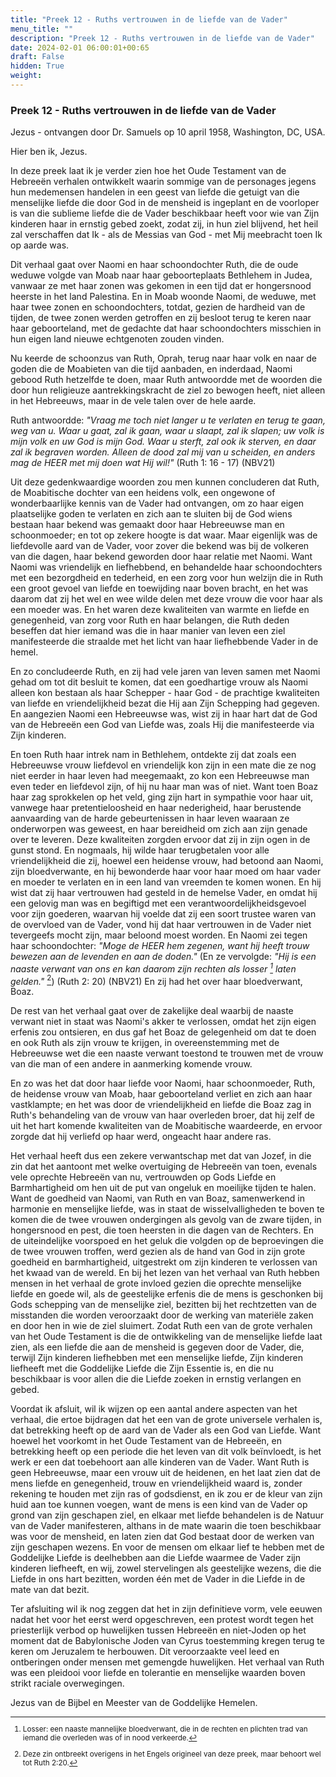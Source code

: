 ```yaml
---
title: "Preek 12 - Ruths vertrouwen in de liefde van de Vader"
menu_title: ""
description: "Preek 12 - Ruths vertrouwen in de liefde van de Vader"
date: 2024-02-01 06:00:01+00:65
draft: False
hidden: True
weight:
---
```

### Preek 12 - Ruths vertrouwen in de liefde van de Vader

Jezus - ontvangen door Dr. Samuels op 10 april 1958, Washington, DC, USA.

Hier ben ik, Jezus.

In deze preek laat ik je verder zien hoe het Oude Testament van de Hebreeën verhalen ontwikkelt waarin sommige van de personages jegens hun medemensen handelen in een geest van liefde die getuigt van die menselijke liefde die door God in de mensheid is ingeplant en de voorloper is van die sublieme liefde die de Vader beschikbaar heeft voor wie van Zijn kinderen haar in ernstig gebed zoekt, zodat zij, in hun ziel blijvend, het heil zal verschaffen dat Ik - als de Messias van God - met Mij meebracht toen Ik op aarde was.

Dit verhaal gaat over Naomi en haar schoondochter Ruth, die de oude weduwe volgde van Moab naar haar geboorteplaats Bethlehem in Judea, vanwaar ze met haar zonen was gekomen in een tijd dat er hongersnood heerste in het land Palestina. En in Moab woonde Naomi, de weduwe, met haar twee zonen en schoondochters, totdat, gezien de hardheid van de tijden, de twee zonen werden getroffen en zij besloot terug te keren naar haar geboorteland, met de gedachte dat haar schoondochters misschien in hun eigen land nieuwe echtgenoten zouden vinden.

Nu keerde de schoonzus van Ruth, Oprah, terug naar haar volk en naar de goden die de Moabieten van die tijd aanbaden, en inderdaad, Naomi gebood Ruth hetzelfde te doen, maar Ruth antwoordde met de woorden die door hun religieuze aantrekkingskracht de ziel zo bewogen heeft, niet alleen in het Hebreeuws, maar in de vele talen over de hele aarde.

Ruth antwoordde: *"Vraag me toch niet langer u te verlaten en terug te gaan, weg van u. Waar u gaat, zal ik gaan, waar u slaapt, zal ik slapen; uw volk is mijn volk en uw God is mijn God. Waar u sterft, zal ook ik sterven, en daar zal ik begraven worden. Alleen de dood zal mij van u scheiden, en anders mag de HEER met mij doen wat Hij wil!"* (Ruth 1: 16 - 17) (NBV21)

Uit deze gedenkwaardige woorden zou men kunnen concluderen dat Ruth, de Moabitische dochter van een heidens volk, een ongewone of wonderbaarlijke kennis van de Vader had ontvangen, om zo haar eigen plaatselijke goden te verlaten en zich aan te sluiten bij de God wiens bestaan haar bekend was gemaakt door haar Hebreeuwse man en schoonmoeder; en tot op zekere hoogte is dat waar. Maar eigenlijk was de liefdevolle aard van de Vader, voor zover die bekend was bij de volkeren van die dagen, haar bekend geworden door haar relatie met Naomi. Want Naomi was vriendelijk en liefhebbend, en behandelde haar schoondochters met een bezorgdheid en tederheid, en een zorg voor hun welzijn die in Ruth een groot gevoel van liefde en toewijding naar boven bracht, en het was daarom dat zij het wel en wee wilde delen met deze vrouw die voor haar als een moeder was. En het waren deze kwaliteiten van warmte en liefde en genegenheid, van zorg voor Ruth en haar belangen, die Ruth deden beseffen dat hier iemand was die in haar manier van leven een ziel manifesteerde die straalde met het licht van haar liefhebbende Vader in de hemel.

En zo concludeerde Ruth, en zij had vele jaren van leven samen met Naomi gehad om tot dit besluit te komen, dat een goedhartige vrouw als Naomi alleen kon bestaan als haar Schepper - haar God - de prachtige kwaliteiten van liefde en vriendelijkheid bezat die Hij aan Zijn Schepping had gegeven. En aangezien Naomi een Hebreeuwse was, wist zij in haar hart dat de God van de Hebreeën een God van Liefde was, zoals Hij die manifesteerde via Zijn kinderen.

En toen Ruth haar intrek nam in Bethlehem, ontdekte zij dat zoals een Hebreeuwse vrouw liefdevol en vriendelijk kon zijn in een mate die ze nog niet eerder in haar leven had meegemaakt, zo kon een Hebreeuwse man even teder en liefdevol zijn, of hij nu haar man was of niet. Want toen Boaz haar zag sprokkelen op het veld, ging zijn hart in sympathie voor haar uit, vanwege haar pretentieloosheid en haar nederigheid, haar berustende aanvaarding van de harde gebeurtenissen in haar leven waaraan ze onderworpen was geweest, en haar bereidheid om zich aan zijn genade over te leveren. Deze kwaliteiten zorgden ervoor dat zij in zijn ogen in de gunst stond. En nogmaals, hij wilde haar terugbetalen voor alle vriendelijkheid die zij, hoewel een heidense vrouw, had betoond aan Naomi, zijn bloedverwante, en hij bewonderde haar voor haar moed om haar vader en moeder te verlaten en in een land van vreemden te komen wonen. En hij wist dat zij haar vertrouwen had gesteld in de hemelse Vader, en omdat hij een gelovig man was en begiftigd met een verantwoordelijkheidsgevoel voor zijn goederen, waarvan hij voelde dat zij een soort trustee waren van de overvloed van de Vader, vond hij dat haar vertrouwen in de Vader niet tevergeefs mocht zijn, maar beloond moest worden. En Naomi zei tegen haar schoondochter: *"Moge de HEER hem zegenen, want hij heeft trouw bewezen aan de levenden en aan de doden."* (En ze vervolgde: *"Hij is een naaste verwant van ons en kan daarom zijn rechten als losser [^1] laten gelden."* [^2]) (Ruth 2: 20) (NBV21) En zij had het over haar bloedverwant, Boaz.

De rest van het verhaal gaat over de zakelijke deal waarbij de naaste verwant niet in staat was Naomi's akker te verlossen, omdat het zijn eigen erfenis zou ontsieren, en dus gaf het Boaz de gelegenheid om dat te doen en ook Ruth als zijn vrouw te krijgen, in overeenstemming met de Hebreeuwse wet die een naaste verwant toestond te trouwen met de vrouw van die man of een andere in aanmerking komende vrouw.

En zo was het dat door haar liefde voor Naomi, haar schoonmoeder, Ruth, de heidense vrouw van Moab, haar geboorteland verliet en zich aan haar vastklampte; en het was door de vriendelijkheid en liefde die Boaz zag in Ruth's behandeling van de vrouw van haar overleden broer, dat hij zelf de uit het hart komende kwaliteiten van de Moabitische waardeerde, en ervoor zorgde dat hij verliefd op haar werd, ongeacht haar andere ras.

Het verhaal heeft dus een zekere verwantschap met dat van Jozef, in die zin dat het aantoont met welke overtuiging de Hebreeën van toen, evenals vele oprechte Hebreeën van nu, vertrouwden op Gods Liefde en Barmhartigheid om hen uit de put van ongeluk en moeilijke tijden te halen. Want de goedheid van Naomi, van Ruth en van Boaz, samenwerkend in harmonie en menselijke liefde, was in staat de wisselvalligheden te boven te komen die de twee vrouwen ondergingen als gevolg van de zware tijden, in hongersnood en pest, die toen heersten in die dagen van de Rechters. En de uiteindelijke voorspoed en het geluk die volgden op de beproevingen die de twee vrouwen troffen, werd gezien als de hand van God in zijn grote goedheid en barmhartigheid, uitgestrekt om zijn kinderen te verlossen van het kwaad van de wereld. En bij het lezen van het verhaal van Ruth hebben mensen in het verhaal de grote invloed gezien die oprechte menselijke liefde en goede wil, als de geestelijke erfenis die de mens is geschonken bij Gods schepping van de menselijke ziel, bezitten bij het rechtzetten van de misstanden die worden veroorzaakt door de werking van materiële zaken en door hen in wie de ziel sluimert. Zodat Ruth een van de grote verhalen van het Oude Testament is die de ontwikkeling van de menselijke liefde laat zien, als een liefde die aan de mensheid is gegeven door de Vader, die, terwijl Zijn kinderen liefhebben met een menselijke liefde, Zijn kinderen liefheeft met die Goddelijke Liefde die Zijn Essentie is, en die nu beschikbaar is voor allen die die Liefde zoeken in ernstig verlangen en gebed.

Voordat ik afsluit, wil ik wijzen op een aantal andere aspecten van het verhaal, die ertoe bijdragen dat het een van de grote universele verhalen is, dat betrekking heeft op de aard van de Vader als een God van Liefde. Want hoewel het voorkomt in het Oude Testament van de Hebreeën, en betrekking heeft op een periode die het leven van dit volk beïnvloedt, is het werk er een dat toebehoort aan alle kinderen van de Vader. Want Ruth is geen Hebreeuwse, maar een vrouw uit de heidenen, en het laat zien dat de mens liefde en genegenheid, trouw en vriendelijkheid waard is, zonder rekening te houden met zijn ras of godsdienst, en ik zou er de kleur van zijn huid aan toe kunnen voegen, want de mens is een kind van de Vader op grond van zijn geschapen ziel, en elkaar met liefde behandelen is de Natuur van de Vader manifesteren, althans in de mate waarin die toen beschikbaar was voor de mensheid, en laten zien dat God bestaat door de werken van zijn geschapen wezens. En voor de mensen om elkaar lief te hebben met de Goddelijke Liefde is deelhebben aan die Liefde waarmee de Vader zijn kinderen liefheeft, en wij, zowel stervelingen als geestelijke wezens, die die Liefde in ons hart bezitten, worden één met de Vader in die Liefde in de mate van dat bezit.

Ter afsluiting wil ik nog zeggen dat het in zijn definitieve vorm, vele eeuwen nadat het voor het eerst werd opgeschreven, een protest wordt tegen het priesterlijk verbod op huwelijken tussen Hebreeën en niet-Joden op het moment dat de Babylonische Joden van Cyrus toestemming kregen terug te keren om Jeruzalem te herbouwen. Dit veroorzaakte veel leed en ontberingen onder mensen met gemengde huwelijken. Het verhaal van Ruth was een pleidooi voor liefde en tolerantie en menselijke waarden boven strikt raciale overwegingen.

Jezus van de Bijbel en Meester van de Goddelijke Hemelen.
<small>

[^1]: Losser: een naaste mannelijke bloedverwant, die in de rechten en plichten trad van iemand die overleden was of in nood verkeerde.

[^2]: Deze zin ontbreekt overigens in het Engels origineel van deze preek, maar behoort wel tot Ruth 2:20.

